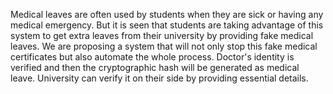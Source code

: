 Medical leaves are often used by students when they are sick or having any medical emergency. But it is seen that students are taking advantage of this system to get extra leaves from their university by providing fake medical leaves. We are proposing a system that will not only stop this fake medical certificates but also automate the whole process. Doctor's identity is verified and then the cryptographic hash will be generated as medical leave. University can verify it on their side by providing essential details.
